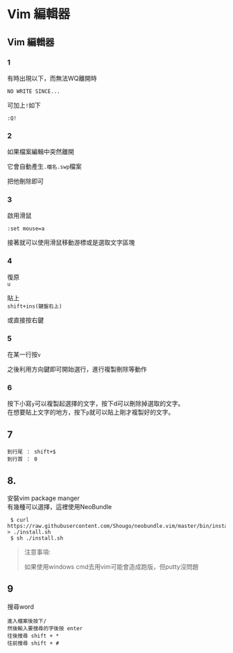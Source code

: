 # Vim 編輯器

## Vim 編輯器

### 1

有時出現以下，而無法WQ離開時

`NO WRITE SINCE...`

可加上`!`如下

`:Q!`

### 2

如果檔案編輯中突然離開

它會自動產生`.檔名.swp`檔案

把他刪除即可

### 3

啟用滑鼠

```text
:set mouse=a
```

接著就可以使用滑鼠移動游標或是選取文字區塊

### 4

復原  
`u`

貼上  
`shift+ins(鍵盤右上)`

或直接按右鍵

### 5

在某一行按`v`

之後利用方向鍵即可開始選行，進行複製刪除等動作

### 6

按下小寫`y`可以複製起選擇的文字，按下d可以刪除掉選取的文字。  
在想要貼上文字的地方，按下`p`就可以貼上剛才複製好的文字。

## 7

```text
到行尾 ： shift+$
到行首 ： 0
```

## 8.

安裝vim package manger  
有幾種可以選擇，這裡使用NeoBundle

```text
 $ curl https://raw.githubusercontent.com/Shougo/neobundle.vim/master/bin/install.sh > ./install.sh
 $ sh ./install.sh
```

> 注意事項:
>
> 如果使用windows cmd去用vim可能會造成跑版，但putty沒問題

## 9

搜尋word

```text
進入檔案後按下/
然後輸入要搜尋的字後按 enter
往後搜尋 shift + *
往前搜尋 shift + #
```

